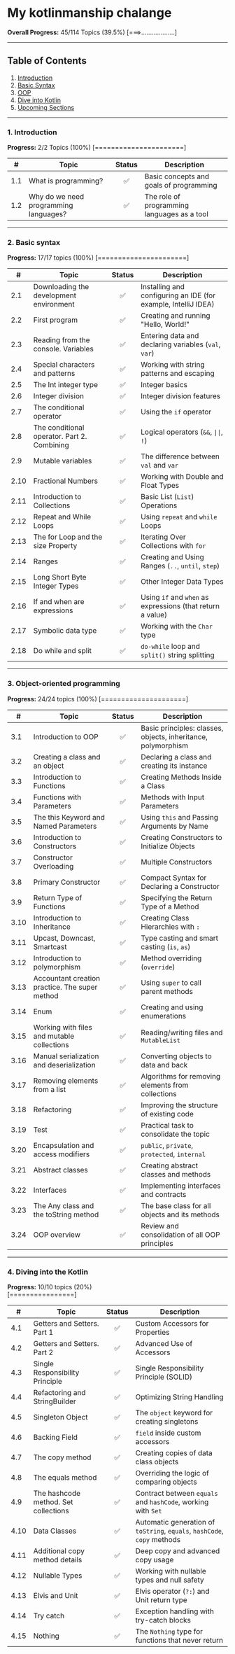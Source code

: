 # My kotlinmanship chalange

**Overall Progress:** 45/114 Topics (39.5%)
[===>...................]

---

## Table of Contents
1. [Introduction](#1-introduction)
2. [Basic Syntax](#2-basic-syntax)
3. [OOP](#3-object-oriented-programming)
4. [Dive into Kotlin](#4-dive-into-kotlin)
5. [Upcoming Sections](#5-upcoming-sections)

---

### 1. Introduction
**Progress:** 2/2 Topics (100%)
[======================]

| # | Topic | Status | Description |
|---|------|:------:|----------|
| 1.1 | What is programming? | ✅ | Basic concepts and goals of programming |
| 1.2 | Why do we need programming languages? | ✅ | The role of programming languages ​​as a tool |

---

### 2. Basic syntax
**Progress:** 17/17 topics (100%)
[======================]

| #    | Topic                                       | Status | Description                                                    |
|------|---------------------------------------------|:------:|----------------------------------------------------------------|
| 2.1  | Downloading the development environment     |   ✅    | Installing and configuring an IDE (for example, IntelliJ IDEA) |
| 2.2  | First program                               |   ✅    | Creating and running "Hello, World!"                           |
| 2.3  | Reading from the console. Variables         |   ✅    | Entering data and declaring variables (`val`, `var`)           |
| 2.4  | Special characters and patterns             |   ✅    | Working with string patterns and escaping                      |
| 2.5  | The Int integer type                        |   ✅    | Integer basics                                                 |
| 2.6  | Integer division                            |   ✅    | Integer division features                                      |
| 2.7  | The conditional operator                    |   ✅    | Using the `if` operator                                        |
| 2.8  | The conditional operator. Part 2. Combining |   ✅    | Logical operators (`&&`, `\|\|`, `!`)                          |
| 2.9  | Mutable variables                           |   ✅    | The difference between `val` and `var`                         |
| 2.10 | Fractional Numbers                          |   ✅    | Working with Double and Float Types                            |
| 2.11 | Introduction to Collections                 |   ✅    | Basic List (`List`) Operations                                 |
| 2.12 | Repeat and While Loops                      |   ✅    | Using `repeat` and `while` Loops                               |
| 2.13 | The for Loop and the size Property          |   ✅    | Iterating Over Collections with `for`                          |
| 2.14 | Ranges                                      |   ✅    | Creating and Using Ranges (`..`, `until`, `step`)              |
| 2.15 | Long Short Byte Integer Types               |   ✅    | Other Integer Data Types                                       |
| 2.16 | If and when are expressions                 |   ✅    | Using `if` and `when` as expressions (that return a value)     |
| 2.17 | Symbolic data type                          |   ✅    | Working with the `Char` type                                   |
| 2.18 | Do while and split                          |   ✅    | `do-while` loop and `split()` string splitting                 |

---

### 3. Object-oriented programming
**Progress:** 24/24 topics (100%)
[=====================]

| #    | Topic                                          | Status | Description                                                   |
|------|------------------------------------------------|:------:|---------------------------------------------------------------|
| 3.1  | Introduction to OOP                            |   ✅    | Basic principles: classes, objects, inheritance, polymorphism |
| 3.2  | Creating a class and an object                 |   ✅    | Declaring a class and creating its instance                   |
| 3.3  | Introduction to Functions                      |   ✅    | Creating Methods Inside a Class                               |
| 3.4  | Functions with Parameters                      |   ✅    | Methods with Input Parameters                                 |
| 3.5  | The this Keyword and Named Parameters          |   ✅    | Using `this` and Passing Arguments by Name                    |
| 3.6  | Introduction to Constructors                   |   ✅    | Creating Constructors to Initialize Objects                   |
| 3.7  | Constructor Overloading                        |   ✅    | Multiple Constructors                                         |
| 3.8  | Primary Constructor                            |   ✅    | Compact Syntax for Declaring a Constructor                    |
| 3.9  | Return Type of Functions                       |   ✅    | Specifying the Return Type of a Method                        |
| 3.10 | Introduction to Inheritance                    |   ✅    | Creating Class Hierarchies with `:`                           |
| 3.11 | Upcast, Downcast, Smartcast                    |   ✅    | Type casting and smart casting (`is`, `as`)                   |
| 3.12 | Introduction to polymorphism                   |   ✅    | Method overriding (`override`)                                |
| 3.13 | Accountant creation practice. The super method |   ✅    | Using `super` to call parent methods                          |
| 3.14 | Enum                                           |   ✅    | Creating and using enumerations                               |
| 3.15 | Working with files and mutable collections     |   ✅    | Reading/writing files and `MutableList`                       |
| 3.16 | Manual serialization and deserialization       |   ✅    | Converting objects to data and back                           |
| 3.17 | Removing elements from a list                  |   ✅    | Algorithms for removing elements from collections             |
| 3.18 | Refactoring                                    |   ✅    | Improving the structure of existing code                      |
| 3.19 | Test                                           |   ✅    | Practical task to consolidate the topic                       |
| 3.20 | Encapsulation and access modifiers             |   ✅    | `public`, `private`, `protected`, `internal`                  |
| 3.21 | Abstract classes                               |   ✅    | Creating abstract classes and methods                         |
| 3.22 | Interfaces                                     |   ✅    | Implementing interfaces and contracts                         |
| 3.23 | The Any class and the toString method          |   ✅    | The base class for all objects and its methods                |
| 3.24 | OOP overview                                   |   ✅    | Review and consolidation of all OOP principles                |

---

### 4. Diving into the Kotlin
**Progress:** 10/10 topics (20%)  
[================]

| #    | Topic                                | Status | Description                                                              |
|------|--------------------------------------|:------:|--------------------------------------------------------------------------|
| 4.1  | Getters and Setters. Part 1          |   ✅    | Custom Accessors for Properties                                          |
| 4.2  | Getters and Setters. Part 2          |   ✅    | Advanced Use of Accessors                                                |
| 4.3  | Single Responsibility Principle      |   ✅    | Single Responsibility Principle (SOLID)                                  |
| 4.4  | Refactoring and StringBuilder        |   ✅    | Optimizing String Handling                                               |
| 4.5  | Singleton Object                     |   ✅    | The `object` keyword for creating singletons                             |
| 4.6  | Backing Field                        |   ✅    | `field` inside custom accessors                                          |
| 4.7  | The copy method                      |   ✅    | Creating copies of data class objects                                    |
| 4.8  | The equals method                    |   ✅    | Overriding the logic of comparing objects                                |
| 4.9  | The hashcode method. Set collections |   ✅    | Contract between `equals` and `hashCode`, working with `Set`             |
| 4.10 | Data Classes                         |   ✅    | Automatic generation of `toString`, `equals`, `hashCode`, `copy` methods |
| 4.11 | Additional copy method details       |   ✅    | Deep copy and advanced copy usage                                        |
| 4.12 | Nullable Types                       |   ✅    | Working with nullable types and null safety                              |
| 4.13 | Elvis and Unit                       |   ✅    | Elvis operator (`?:`) and Unit return type                               |
| 4.14 | Try catch                            |   ✅    | Exception handling with try-catch blocks                                 |
| 4.15 | Nothing                              |   ✅    | The `Nothing` type for functions that never return                       |